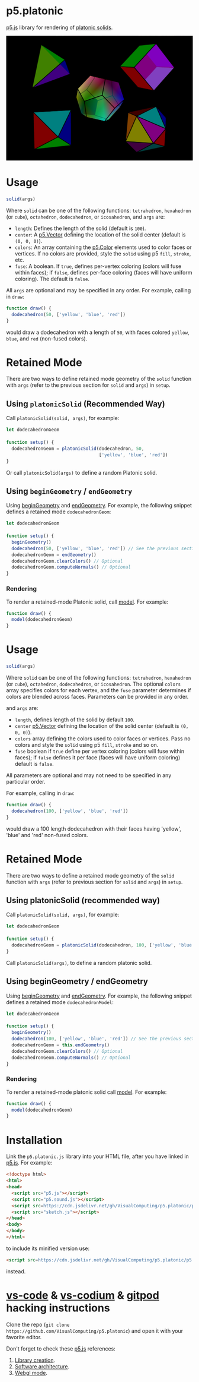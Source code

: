# p5.platonic

[p5.js](https://p5js.org/) library for rendering of [platonic solids](https://en.wikipedia.org/wiki/Platonic_solid).

![Platonic solids.](p5.platonic.png)

# Usage

```js
solid(args)
```

Where `solid` can be one of the following functions: `tetrahedron`, `hexahedron` (or `cube`), `octahedron`, `dodecahedron`, or `icosahedron`, and `args` are:

* `length`: Defines the length of the solid (default is `100`).
* `center`: A [p5.Vector](https://p5js.org/reference/#/p5.Vector) defining the location of the solid center (default is `(0, 0, 0)`).
* `colors`: An array containing the [p5.Color](https://p5js.org/reference/#/p5.Color) elements used to color faces or vertices. If no colors are provided, style the `solid` using p5 `fill`, `stroke`, etc.
* `fuse`: A boolean. If `true`, defines per-vertex coloring (colors will fuse within faces); if `false`, defines per-face coloring (faces will have uniform coloring). The default is `false`.

All `args` are optional and may be specified in any order. For example, calling in `draw`:

```js
function draw() {
  dodecahedron(50, ['yellow', 'blue', 'red'])
}
```

would draw a dodecahedron with a length of `50`, with faces colored `yellow`, `blue`, and `red` (non-fused colors).

# Retained Mode

There are two ways to define retained mode geometry of the `solid` function with `args` (refer to the previous section for `solid` and `args`) in `setup`.

## Using `platonicSolid` (Recommended Way)

Call `platonicSolid(solid, args)`, for example:

```js
let dodecahedronGeom

function setup() {
  dodecahedronGeom = platonicSolid(dodecahedron, 50,
                                   ['yellow', 'blue', 'red'])
}
```

Or call `platonicSolid(args)` to define a random Platonic solid.

## Using `beginGeometry` / `endGeometry`

Using [beginGeometry](https://p5js.org/reference/#/p5/beginGeometry) and [endGeometry](https://p5js.org/reference/#/p5/endGeometry). For example, the following snippet defines a retained mode `dodecahedronGeom`:

```js
let dodecahedronGeom

function setup() {
  beginGeometry()
  dodecahedron(50, ['yellow', 'blue', 'red']) // See the previous section for arguments
  dodecahedronGeom = endGeometry()
  dodecahedronGeom.clearColors() // Optional
  dodecahedronGeom.computeNormals() // Optional
}
```

### Rendering

To render a retained-mode Platonic solid, call [model](https://p5js.org/reference/#/p5/model). For example:

```js
function draw() {
  model(dodecahedronGeom)
}
```



# Usage

```js
solid(args)
```

Where `solid` can be one of the following functions: `tetrahedron`, `hexahedron` (or `cube`), `octahedron`, `dodecahedron`, or `icosahedron`. The optional `colors` array specifies colors for each vertex, and the `fuse` parameter determines if colors are blended across faces. Parameters can be provided in any order.

and `args` are:

* `length`, defines length of the solid by default `100`.
* `center` [p5.Vector](https://p5js.org/reference/#/p5.Vector) defining the location of the solid center (default is `(0, 0, 0)`).
* `colors` array defining the colors used to color faces or vertices. Pass no colors and style the `solid` using p5 `fill`, `stroke` and so on.
* `fuse` boolean if `true` define per vertex coloring (colors will fuse within faces); if `false` defines it per face (faces will have uniform coloring) default is `false`.

All parameters are optional and may not need to be specified in any particular order.

For example, calling in `draw`:

```js
function draw() {
  dodecahedron(100, ['yellow', 'blue', 'red'])
}
```

would draw a 100 length dodecahedron with their faces having 'yellow', 'blue' and 'red' non-fused colors.

# Retained Mode

There are two ways to define a retained mode geometry of the `solid` function with  `args` (refer to previous section for `solid` and `args`) in `setup`.

## Using platonicSolid (recommended way)

Call `platonicSolid(solid, args)`, for example:

```js
let dodecahedronGeom

function setup() {
  dodecahedronGeom = platonicSolid(dodecahedron, 100, ['yellow', 'blue', 'red'])
}
```

Call `platonicSolid(args)`, to define a random platonic solid.

## Using beginGeometry / endGeometry

Using [beginGeometry](https://p5js.org/reference/#/p5/beginGeometry) and [endGeometry](https://p5js.org/reference/#/p5/endGeometry). For example, the following snippet defines a retained mode `dodecahedronModel`:

```js
let dodecahedronGeom

function setup() {
  beginGeometry()
  dodecahedron(100, ['yellow', 'blue', 'red']) // See the previous section for arguments
  dodecahedronGeom = this.endGeometry()
  dodecahedronGeom.clearColors() // Optional
  dodecahedronGeom.computeNormals() // Optional
}
```

### Rendering

To render a retained-mode platonic solid call [model](https://p5js.org/reference/#/p5/model). For example:

```js
function draw() {
  model(dodecahedronGeom)
}
```

# Installation

Link the `p5.platonic.js` library into your HTML file, after you have linked in [p5.js](https://p5js.org/libraries/). For example:

```html | index.html
<!doctype html>
<html>
<head>
  <script src="p5.js"></script>
  <script src="p5.sound.js"></script>
  <script src=https://cdn.jsdelivr.net/gh/VisualComputing/p5.platonic/p5.platonic.js></script>
  <script src="sketch.js"></script>
</head>
<body>
</body>
</html>
```

to include its minified version use:

```html
<script src=https://cdn.jsdelivr.net/gh/VisualComputing/p5.platonic/p5.platonic.min.js></script>
```

instead.

# [vs-code](https://code.visualstudio.com/) & [vs-codium](https://vscodium.com/) & [gitpod](https://www.gitpod.io/) hacking instructions

Clone the repo (`git clone https://github.com/VisualComputing/p5.platonic`) and open it with your favorite editor.

Don't forget to check these [p5.js](https://p5js.org/) references:

1. [Library creation](https://github.com/processing/p5.js/blob/main/contributor_docs/creating_libraries.md).
2. [Software architecture](https://github.com/processing/p5.js/blob/main/src/core/README.md).
3. [Webgl mode](https://github.com/processing/p5.js/blob/main/contributor_docs/webgl_mode_architecture.md).